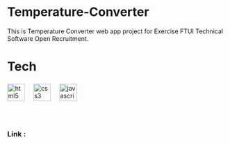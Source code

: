 ﻿# Temperature-Converter

<p align="left">This is Temperature Converter web app project for Exercise FTUI Technical Software Open Recruitment.</p>

###

<h1 align="left">Tech</h1>

###

###

<div align="left">
  <img src="https://cdn.jsdelivr.net/gh/devicons/devicon/icons/html5/html5-original.svg" height="40" alt="html5 logo"  />
  <img width="12" />
  <img src="https://cdn.jsdelivr.net/gh/devicons/devicon/icons/css3/css3-original.svg" height="40" alt="css3 logo"  />
  <img width="12" />
  <img src="https://cdn.jsdelivr.net/gh/devicons/devicon/icons/javascript/javascript-original.svg" height="40" alt="javascript logo"  />
</div>

###
<br>
<h3>Link : </h3>
